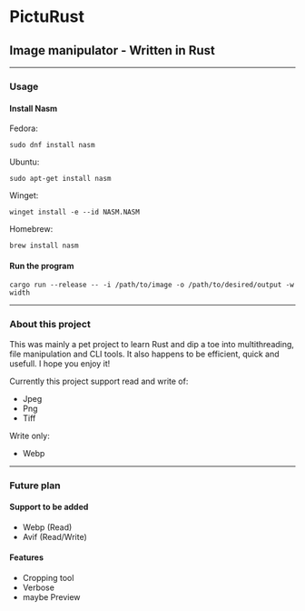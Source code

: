 # PictuRust

## Image manipulator - Written in Rust
-----------------
### Usage

#### Install Nasm

Fedora: 
```
sudo dnf install nasm
```
Ubuntu: 
```
sudo apt-get install nasm
```
Winget: 
```
winget install -e --id NASM.NASM
```
Homebrew: 
```
brew install nasm
```
#### Run the program

```
cargo run --release -- -i /path/to/image -o /path/to/desired/output -w width
```
-------------------
### About this project

This was mainly a pet project to learn Rust and dip a toe into multithreading, file manipulation and CLI tools. 
It also happens to be efficient, quick and usefull.
I hope you enjoy it!


Currently this project support read and write of:
- Jpeg
- Png
- Tiff

Write only:
- Webp


---------------------
### Future plan
#### Support to be added 

- Webp (Read)
- Avif (Read/Write)

#### Features

- Cropping tool
- Verbose
- maybe Preview
